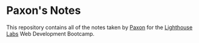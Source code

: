 # Paxon's Notes

This repository contains all of the notes taken by [Paxon](https://github.com/Pax14) for the [Lighthouse Labs](https://www.lighthouselabs.ca/) Web Development Bootcamp.
